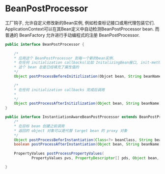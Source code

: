 # BeanPostProcessor
工厂钩子, 允许自定义修改新的Bean实例, 例如检查标记接口或用代理包装它们.
ApplicationContext可以在其Bean定义中自动检测BeanPostProcessor bean.
而普通的 BeanFactory 允许进行手动编程式的注册 BeanPostProcessor.
```java
public interface BeanPostProcessor {
    
    /*
    * 应用这个 BeanPostProcessor 到每一个新的bean实例.
    * 在任何 initialization callbacks(比如 InitalizingBean接口, init-method属性) 之前
    * 这个 bean 总是已经填充了属性值的
    */
    Object postProcessBeforeInitizlization(Objcet bean, String beanName) throws BeanException;

    /*
    * 在任何 initialization callbacks 完成后调用
    * 
    */
    Object postProcessAfterInitizlization(Object bean, String beanName) throws BeanException;
}
```

```java
public interface InstantiationAwareBeanPostProcessor extends BeanPostProcessor {
    /*
    * 在目标 bean 创建之前调用
    * 返回的 object 对象可以是代替 target bean 的 proxy 对象
    */
    Object postProcessBeforInstantiation(Class<?> beanClass, String beanName) throws BeansException;
    boolean postProcessAfterInstantiation(Object bean, String beanName) throws BeansException;
    
    PropertyValues postProcessPropertyValues(
            PropertyValues pvs, PropertyDescriptor[] pds, Object bean, String beanName) throws BeansException;

}
